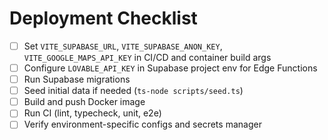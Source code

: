 # Deployment Checklist

- [ ] Set `VITE_SUPABASE_URL`, `VITE_SUPABASE_ANON_KEY`, `VITE_GOOGLE_MAPS_API_KEY` in CI/CD and container build args
- [ ] Configure `LOVABLE_API_KEY` in Supabase project env for Edge Functions
- [ ] Run Supabase migrations
- [ ] Seed initial data if needed (`ts-node scripts/seed.ts`)
- [ ] Build and push Docker image
- [ ] Run CI (lint, typecheck, unit, e2e)
- [ ] Verify environment-specific configs and secrets manager
